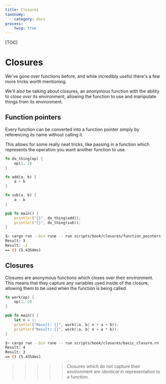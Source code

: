 ```yaml
---
title: Closures
taxonomy:
    category: docs
process:
    twig: true
---
```


[TOC]

# Closures

We've gone over functions before, and while incredibly useful there's a few more
tricks worth mentioning.

We'll also be talking about closures, an anonymous function with the ability to
*close over* its environment, allowing the function to use and manipulate things
from its environment.

## Function pointers

Every function can be converted into a function pointer simply by referencing
its name without calling it.

This allows for some really neat tricks, like passing in a function which
represents the operation you want another function to use.

```rust
fn do_thing(op) {
    op(1, 2)
}

fn add(a, b) {
    a + b
}

fn sub(a, b) {
    a - b
}

pub fn main() {
    println!("{}", do_thing(add));
    println!("{}", do_thing(sub));
}
```

```bash
$> cargo run --bin rune -- run scripts/book/closures/function_pointers.rn
Result: 3
Result: -1
== () (5.4354ms)
```

## Closures

Closures are anonymous functions which closes over their environment.
This means that they capture any variables used inside of the closure, allowing
them to be used when the function is being called.

```rust
fn work(op) {
    op(1, 2)
}

pub fn main() {
    let n = 1;
    println!("Result: {}", work(|a, b| n + a + b));
    println!("Result: {}", work(|a, b| n + a * b));
}
```

```bash
$> cargo run --bin rune -- run scripts/book/closures/basic_closure.rn
Result: 4
Result: 3
== () (5.4354ms)
```

>>>>> Closures which do not capture their environment are *identical* in
>>>>> representation to a function.
